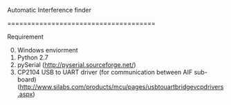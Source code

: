 Automatic Interference finder 

=====================================

Requirement

0. Windows enviorment
1. Python 2.7 
2. pySerial
    (http://pyserial.sourceforge.net/)
3. CP2104 USB to UART driver (for communication between AIF sub-board)
    (http://www.silabs.com/products/mcu/pages/usbtouartbridgevcpdrivers.aspx)
